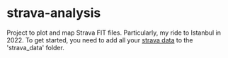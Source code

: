 # strava-analysis

Project to plot and map Strava FIT files. Particularly, my ride to Istanbul in 2022. To get started, you need to add all your [strava data](https://support.strava.com/hc/en-us/articles/216918437-Exporting-your-Data-and-Bulk-Export) to the 'strava_data' folder.
